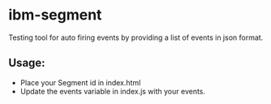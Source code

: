 # ibm-segment

Testing tool for auto firing events by providing a list of events in json format.

## Usage:
- Place your Segment id in index.html
- Update the events variable in index.js with your events.
